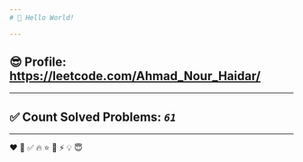 ```yaml
---
# 👋 Hello World!

---
```

## 😎 Profile: https://leetcode.com/Ahmad_Nour_Haidar/

---
## ✅ Count Solved Problems: ***```61```***

---
❤
👋
‍✅
🔥
⭐
🌟
⚡
💡
😇
